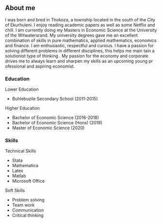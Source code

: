 ## About me
I was born and bred in Thokoza, a township located in the south of the City of Ekurhuleni. I enjoy reading academic papers as well as 
some Netflix and chill. I am currently doing my Masters in Economic Science at the University of the Witwatersrand. 
My university degrees gave me an excellent combination of skills in pure mathematics, applied mathematics,
economics and finance. I am enthusiastic, respectful and curious.
I have a
passion for solving different problems in different disciplines, this helps me main
tain a solutionist type of thinking
. My passion for the economy and
corporate drives me to always learn and sharpen my skills as an upcoming young pr
ofessional
and aspiring economist.

### Education
Lower Education
- Buhlebuzile Secondary School (2011-2015)

Higher Education
- Bachelor of Economic Science (2016-2018)
- Bachelor of Economic Science (Hons) (2019)
- Master of Economic Science (2020)


### Skills
Technical Skills
- Stata
- Mathematica
- Latex
- Matlab
- Microsoft Office

Soft Skills
- Problem solving
- Team work
- Communication
- Critical thinking







